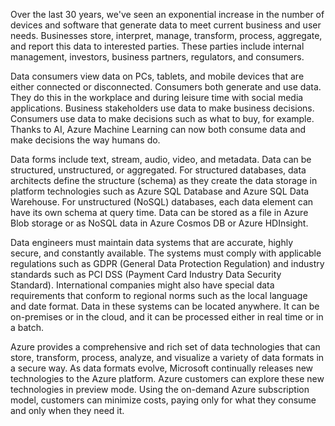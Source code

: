 Over the last 30 years, we've seen an exponential increase in the number of devices and software that generate data to meet current business and user needs.  Businesses store, interpret, manage, transform, process, aggregate, and report this data to interested parties. These parties include internal management, investors, business partners, regulators, and consumers.  

Data consumers view data on PCs, tablets, and mobile devices that are either connected or disconnected. Consumers both generate and use data. They do this in the workplace and during leisure time with social media applications. Business stakeholders use data to make business decisions. Consumers use data to make decisions such as what to buy, for example. Thanks to AI, Azure Machine Learning can now both consume data and make decisions the way humans do.

Data forms include text, stream, audio, video, and metadata. Data can be structured, unstructured, or aggregated. For structured databases, data architects define the structure (schema) as they create the data storage in platform technologies such as Azure SQL Database and Azure SQL Data Warehouse.  For unstructured (NoSQL) databases, each data element can have its own schema at query time. Data can be stored as a file in Azure Blob storage or as NoSQL data in Azure Cosmos DB or Azure HDInsight.

Data engineers must maintain data systems that are accurate, highly secure, and constantly available. The systems must comply with applicable regulations such as GDPR (General Data Protection Regulation) and industry standards such as PCI DSS (Payment Card Industry Data Security Standard). International companies might also have special data requirements that conform to regional norms such as the local language and date format. Data in these systems can be located anywhere. It can be on-premises or in the cloud, and it can be processed either in real time or in a batch.  

Azure provides a comprehensive and rich set of data technologies that can store, transform, process, analyze, and visualize a variety of data formats in a secure way.  As data formats evolve, Microsoft continually releases new technologies to the Azure platform.  Azure customers can explore these new technologies in preview mode.  Using the on-demand Azure subscription model, customers can minimize costs, paying only for what they consume and only when they need it.

